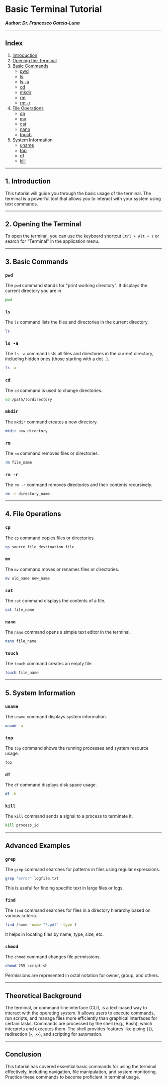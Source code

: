 # Basic Terminal Tutorial

***Author: Dr. Francesco Garcia-Luna***

---

## Index
1. [Introduction](#1-introduction)
2. [Opening the Terminal](#2-opening-the-terminal)
3. [Basic Commands](#3-basic-commands)
    - [pwd](#pwd)
    - [ls](#ls)
    - [ls -a](#ls-a)
    - [cd](#cd)
    - [mkdir](#mkdir)
    - [rm](#rm)
    - [rm -r](#rm-r)
4. [File Operations](#4-file-operations)
    - [cp](#cp)
    - [mv](#mv)
    - [cat](#cat)
    - [nano](#nano)
    - [touch](#touch)
5. [System Information](#5-system-information)
    - [uname](#uname)
    - [top](#top)
    - [df](#df)
    - [kill](#kill)

---

## 1. Introduction
This tutorial will guide you through the basic usage of the terminal. The terminal is a powerful tool that allows you to interact with your system using text commands.

---

## 2. Opening the Terminal
To open the terminal, you can use the keyboard shortcut `Ctrl + Alt + T` or search for "Terminal" in the application menu.

---

## 3. Basic Commands

### `pwd`
The `pwd` command stands for "print working directory". It displays the current directory you are in.
```sh
pwd
```

### `ls`
The `ls` command lists the files and directories in the current directory.
```sh
ls
```

### `ls -a`
The `ls -a` command lists all files and directories in the current directory, including hidden ones (those starting with a dot `.`).
```sh
ls -a
```

### `cd`
The `cd` command is used to change directories.
```sh
cd /path/to/directory
```

### `mkdir`
The `mkdir` command creates a new directory.
```sh
mkdir new_directory
```

### `rm`
The `rm` command removes files or directories.
```sh
rm file_name
```

### `rm -r`
The `rm -r` command removes directories and their contents recursively.
```sh
rm -r directory_name
```

---

## 4. File Operations

### `cp`
The `cp` command copies files or directories.
```sh
cp source_file destination_file
```

### `mv`
The `mv` command moves or renames files or directories.
```sh
mv old_name new_name
```

### `cat`
The `cat` command displays the contents of a file.
```sh
cat file_name
```

### `nano`
The `nano` command opens a simple text editor in the terminal.
```sh
nano file_name
```

### `touch`
The `touch` command creates an empty file.
```sh
touch file_name
```

---

## 5. System Information

### `uname`
The `uname` command displays system information.
```sh
uname -a
```

### `top`
The `top` command shows the running processes and system resource usage.
```sh
top
```

### `df`
The `df` command displays disk space usage.
```sh
df -h
```

### `kill`
The `kill` command sends a signal to a process to terminate it.
```sh
kill process_id
```

---

## Advanced Examples

### `grep`
The `grep` command searches for patterns in files using regular expressions.
```sh
grep "error" logfile.txt
```
This is useful for finding specific text in large files or logs.

### `find`
The `find` command searches for files in a directory hierarchy based on various criteria.
```sh
find /home -name "*.pdf" -type f
```
It helps in locating files by name, type, size, etc.

### `chmod`
The `chmod` command changes file permissions.
```sh
chmod 755 script.sh
```
Permissions are represented in octal notation for owner, group, and others.

---

## Theoretical Background

The terminal, or command-line interface (CLI), is a text-based way to interact with the operating system. It allows users to execute commands, run scripts, and manage files more efficiently than graphical interfaces for certain tasks. Commands are processed by the shell (e.g., Bash), which interprets and executes them. The shell provides features like piping (`|`), redirection (`>`, `>>`), and scripting for automation.

---

## Conclusion

This tutorial has covered essential basic commands for using the terminal effectively, including navigation, file manipulation, and system monitoring. Practice these commands to become proficient in terminal usage.
